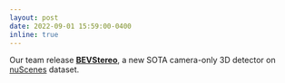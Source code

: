 ```yaml
---
layout: post
date: 2022-09-01 15:59:00-0400
inline: true
---
```


Our team release [**BEVStereo**](https://arxiv.org/abs/2209.10248), a new SOTA camera-only 3D detector on [nuScenes](https://www.nuscenes.org/?externalData=all&mapData=all&modalities=Any) dataset.
